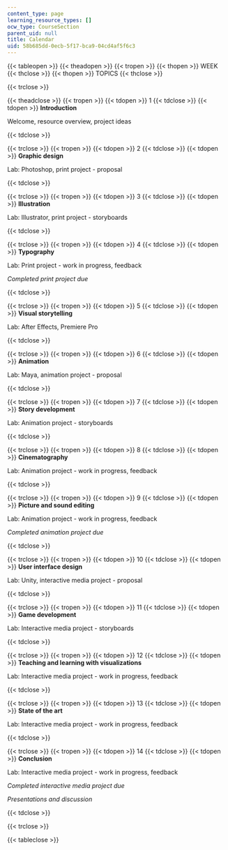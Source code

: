 ```yaml
---
content_type: page
learning_resource_types: []
ocw_type: CourseSection
parent_uid: null
title: Calendar
uid: 58b685dd-0ecb-5f17-bca9-04cd4af5f6c3
---
```


{{< tableopen >}}
{{< theadopen >}}
{{< tropen >}}
{{< thopen >}}
WEEK
{{< thclose >}}
{{< thopen >}}
TOPICS
{{< thclose >}}

{{< trclose >}}

{{< theadclose >}}
{{< tropen >}}
{{< tdopen >}}
1
{{< tdclose >}}
{{< tdopen >}}
**Introduction**

Welcome, resource overview, project ideas


{{< tdclose >}}

{{< trclose >}}
{{< tropen >}}
{{< tdopen >}}
2
{{< tdclose >}}
{{< tdopen >}}
**Graphic design**

Lab: Photoshop, print project - proposal


{{< tdclose >}}

{{< trclose >}}
{{< tropen >}}
{{< tdopen >}}
3
{{< tdclose >}}
{{< tdopen >}}
**Illustration**

Lab: Illustrator, print project - storyboards


{{< tdclose >}}

{{< trclose >}}
{{< tropen >}}
{{< tdopen >}}
4
{{< tdclose >}}
{{< tdopen >}}
**Typography**

Lab: Print project - work in progress, feedback

_Completed print project due_


{{< tdclose >}}

{{< trclose >}}
{{< tropen >}}
{{< tdopen >}}
5
{{< tdclose >}}
{{< tdopen >}}
**Visual storytelling**

Lab: After Effects, Premiere Pro


{{< tdclose >}}

{{< trclose >}}
{{< tropen >}}
{{< tdopen >}}
6
{{< tdclose >}}
{{< tdopen >}}
**Animation**

Lab: Maya, animation project - proposal


{{< tdclose >}}

{{< trclose >}}
{{< tropen >}}
{{< tdopen >}}
7
{{< tdclose >}}
{{< tdopen >}}
**Story development**

Lab: Animation project - storyboards


{{< tdclose >}}

{{< trclose >}}
{{< tropen >}}
{{< tdopen >}}
8
{{< tdclose >}}
{{< tdopen >}}
**Cinematography**

Lab: Animation project - work in progress, feedback


{{< tdclose >}}

{{< trclose >}}
{{< tropen >}}
{{< tdopen >}}
9
{{< tdclose >}}
{{< tdopen >}}
**Picture and sound editing**

Lab: Animation project - work in progress, feedback

_Completed animation project due_


{{< tdclose >}}

{{< trclose >}}
{{< tropen >}}
{{< tdopen >}}
10
{{< tdclose >}}
{{< tdopen >}}
**User interface design**

Lab: Unity, interactive media project - proposal


{{< tdclose >}}

{{< trclose >}}
{{< tropen >}}
{{< tdopen >}}
11
{{< tdclose >}}
{{< tdopen >}}
**Game development**

Lab: Interactive media project - storyboards


{{< tdclose >}}

{{< trclose >}}
{{< tropen >}}
{{< tdopen >}}
12
{{< tdclose >}}
{{< tdopen >}}
**Teaching and learning with visualizations**

Lab: Interactive media project - work in progress, feedback


{{< tdclose >}}

{{< trclose >}}
{{< tropen >}}
{{< tdopen >}}
13
{{< tdclose >}}
{{< tdopen >}}
**State of the art**

Lab: Interactive media project - work in progress, feedback


{{< tdclose >}}

{{< trclose >}}
{{< tropen >}}
{{< tdopen >}}
14
{{< tdclose >}}
{{< tdopen >}}
**Conclusion**

Lab: Interactive media project - work in progress, feedback

_Completed interactive media project due_

_Presentations and discussion_


{{< tdclose >}}

{{< trclose >}}

{{< tableclose >}}
